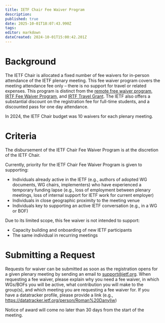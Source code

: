 ```yaml
---
title: IETF Chair Fee Waiver Program
description: 
published: true
date: 2025-10-01T18:07:43.990Z
tags: 
editor: markdown
dateCreated: 2024-10-01T15:00:42.201Z
---
```


# Background

The IETF Chair is allocated a fixed number of fee waivers for in-person attendance of the IETF plenary meeting.  This fee waiver program covers the meeting attendance fee only – there is no support for travel or related expenses.  This program is distinct from the [remote free waiver program](https://www.ietf.org/meeting/registration-fee-waivers/), [IRTF Fee Waiver Program](https://www.irtf.org/feewaivers.html), and [IRTF Travel Grant](https://www.irtf.org/travelgrants/).  The IETF also offers a substantial discount on the registration fee for full-time students, and a discounted pass for one day attendance.

In 2024, the IETF Chair budget was 10 waivers for each plenary meeting.

# Criteria

The disbursement of the IETF Chair Fee Waiver Program is at the discretion of the IETF Chair.

Currently, priority for the IETF Chair Fee Waiver Program is given to supporting:

* Individuals already active in the IETF (e.g., authors of adopted WG documents, WG chairs, implementers) who have experienced a temporary funding lapse (e.g., loss of employment between plenary meetings, loss of internal support for IETF work for current employer)  
* Individuals in close geographic proximity to the meeting venue  
* Individuals key to supporting an active IETF conversation (e.g., in a WG or BOF)

Due to its limited scope, this fee waiver is not intended to support: 

* Capacity building and onboarding of new IETF participants  
* The same individual in recurring meetings

# Submitting a Request

Requests for waiver can be submitted as soon as the registration opens for a given plenary meeting by sending an email to support@ietf.org. When requesting a fee waiver, please explain why you need a fee waiver, in which WGs/BOFs you will be active, what contribution you will make to the group(s), and which meeting you are requesting a fee waiver for.  If you have a datatracker profile, please provide a link (e.g., https://datatracker.ietf.org/person/Roman%20Danyliw)

Notice of award will come no later than 30 days from the start of the meeting.  
